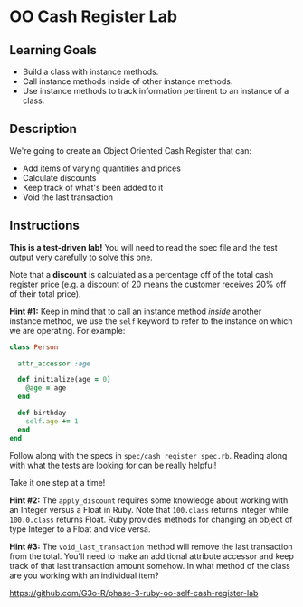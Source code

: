 # OO Cash Register Lab

## Learning Goals

- Build a class with instance methods.
- Call instance methods inside of other instance methods.
- Use instance methods to track information pertinent to an instance of a class.

## Description

We're going to create an Object Oriented Cash Register that can:

- Add items of varying quantities and prices
- Calculate discounts
- Keep track of what's been added to it
- Void the last transaction

## Instructions

**This is a test-driven lab!** You will need to read the spec file and the test
output very carefully to solve this one.

Note that a **discount** is calculated as a percentage off of the total cash
register price (e.g. a discount of 20 means the customer receives 20% off of
their total price).

**Hint #1:** Keep in mind that to call an instance method _inside_ another
instance method, we use the `self` keyword to refer to the instance on which we
are operating. For example:

```ruby
class Person

  attr_accessor :age

  def initialize(age = 0)
    @age = age
  end

  def birthday
    self.age += 1
  end
end
```

Follow along with the specs in `spec/cash_register_spec.rb`. Reading along with
what the tests are looking for can be really helpful!

Take it one step at a time!

**Hint #2:** The `apply_discount` requires some knowledge about working with an
Integer versus a Float in Ruby. Note that `100.class` returns Integer while
`100.0.class` returns Float. Ruby provides methods for changing an object of
type Integer to a Float and vice versa.

**Hint #3:** The `void_last_transaction` method will remove the last transaction
from the total. You'll need to make an additional attribute accessor and keep
track of that last transaction amount somehow. In what method of the class are
you working with an individual item?

https://github.com/G3o-R/phase-3-ruby-oo-self-cash-register-lab